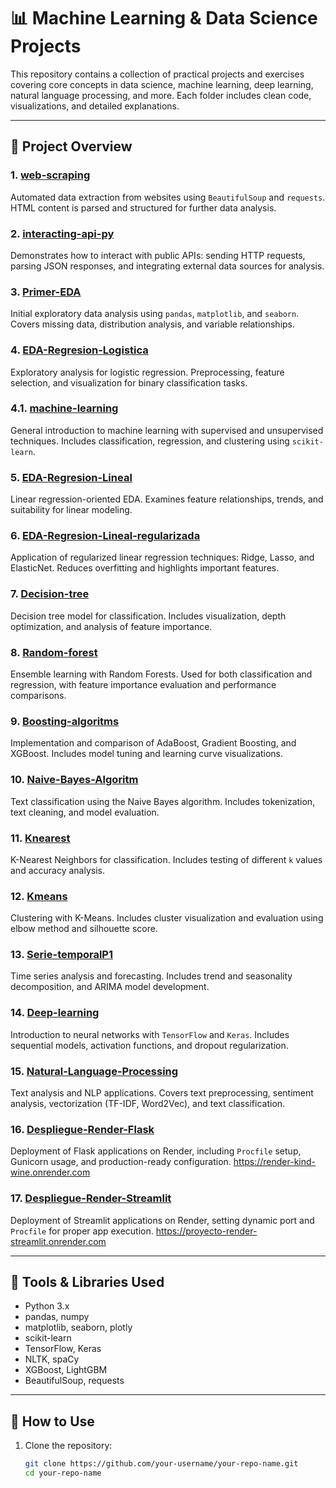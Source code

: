 # 📊 Machine Learning & Data Science Projects

This repository contains a collection of practical projects and exercises covering core concepts in data science, machine learning, deep learning, natural language processing, and more. Each folder includes clean code, visualizations, and detailed explanations.

---

## 📁 Project Overview

### 1. [web-scraping](./src/1.web-scraping/)
Automated data extraction from websites using `BeautifulSoup` and `requests`. HTML content is parsed and structured for further data analysis.

### 2. [interacting-api-py](./src/2.interacting-api-py/)
Demonstrates how to interact with public APIs: sending HTTP requests, parsing JSON responses, and integrating external data sources for analysis.

### 3. [Primer-EDA](./src/3.Primer-EDA/)
Initial exploratory data analysis using `pandas`, `matplotlib`, and `seaborn`. Covers missing data, distribution analysis, and variable relationships.

### 4. [EDA-Regresion-Logistica](./src/4.EDA-Regresion-Logistica/)
Exploratory analysis for logistic regression. Preprocessing, feature selection, and visualization for binary classification tasks.

### 4.1. [machine-learning](./src/4.1.machine-learning/)
General introduction to machine learning with supervised and unsupervised techniques. Includes classification, regression, and clustering using `scikit-learn`.

### 5. [EDA-Regresion-Lineal](./src/5.EDA-Regresion-Lineal/)
Linear regression-oriented EDA. Examines feature relationships, trends, and suitability for linear modeling.

### 6. [EDA-Regresion-Lineal-regularizada](./src/6.EDA-Regresion-Lineal-regularizada/)
Application of regularized linear regression techniques: Ridge, Lasso, and ElasticNet. Reduces overfitting and highlights important features.

### 7. [Decision-tree](./src/7.Decision-tree/)
Decision tree model for classification. Includes visualization, depth optimization, and analysis of feature importance.

### 8. [Random-forest](./src/8.Random-forest/)
Ensemble learning with Random Forests. Used for both classification and regression, with feature importance evaluation and performance comparisons.

### 9. [Boosting-algoritms](./src/9.Boosting-algoritms/)
Implementation and comparison of AdaBoost, Gradient Boosting, and XGBoost. Includes model tuning and learning curve visualizations.

### 10. [Naive-Bayes-Algoritm](./src/10.Naive-Bayes-Algoritm/)
Text classification using the Naive Bayes algorithm. Includes tokenization, text cleaning, and model evaluation.

### 11. [Knearest](./src/11.Knearest/)
K-Nearest Neighbors for classification. Includes testing of different `k` values and accuracy analysis.

### 12. [Kmeans](./src/12.Kmeans/)
Clustering with K-Means. Includes cluster visualization and evaluation using elbow method and silhouette score.

### 13. [Serie-temporalP1](./src/13.Serie-temporalP1/)
Time series analysis and forecasting. Includes trend and seasonality decomposition, and ARIMA model development.

### 14. [Deep-learning](./src/14.Deep-learning/)
Introduction to neural networks with `TensorFlow` and `Keras`. Includes sequential models, activation functions, and dropout regularization.

### 15. [Natural-Language-Processing](./src/15.Natural-Language-Processing/)
Text analysis and NLP applications. Covers text preprocessing, sentiment analysis, vectorization (TF-IDF, Word2Vec), and text classification.

### 16. [Despliegue-Render-Flask](./src/16.ML-WebApp-Flask/)
Deployment of Flask applications on Render, including `Procfile` setup, Gunicorn usage, and production-ready configuration.
https://render-kind-wine.onrender.com

### 17. [Despliegue-Render-Streamlit](./src/17.ML-WebApp-Streamlit/)
Deployment of Streamlit applications on Render, setting dynamic port and `Procfile` for proper app execution.
https://proyecto-render-streamlit.onrender.com

---

## 🧠 Tools & Libraries Used

- Python 3.x
- pandas, numpy
- matplotlib, seaborn, plotly
- scikit-learn
- TensorFlow, Keras
- NLTK, spaCy
- XGBoost, LightGBM
- BeautifulSoup, requests

---

## 🚀 How to Use

1. Clone the repository:
   ```bash
   git clone https://github.com/your-username/your-repo-name.git
   cd your-repo-name
